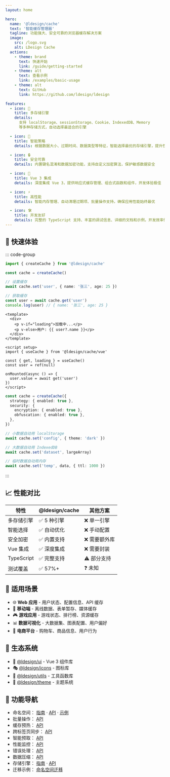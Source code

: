 ```yaml
---
layout: home

hero:
  name: '@ldesign/cache'
  text: '智能缓存管理器'
  tagline: 功能强大、安全可靠的浏览器缓存解决方案
  image:
    src: /logo.svg
    alt: LDesign Cache
  actions:
    - theme: brand
      text: 快速开始
      link: /guide/getting-started
    - theme: alt
      text: 查看示例
      link: /examples/basic-usage
    - theme: alt
      text: GitHub
      link: https://github.com/ldesign/ldesign

features:
  - icon: 🎯
    title: 多存储引擎
    details:
      支持 localStorage、sessionStorage、Cookie、IndexedDB、Memory
      等多种存储方式，自动选择最适合的引擎

  - icon: 🧠
    title: 智能策略
    details: 根据数据大小、过期时间、数据类型等特征，智能选择最优的存储引擎，提升性能和用户体验

  - icon: 🔒
    title: 安全可靠
    details: 内置键名混淆和数据加密功能，支持自定义加密算法，保护敏感数据安全

  - icon: 🎨
    title: Vue 3 集成
    details: 深度集成 Vue 3，提供响应式缓存管理、组合式函数和组件，开发体验极佳

  - icon: ⚡
    title: 高性能
    details: 智能内存管理、自动清理过期项、批量操作支持，确保应用性能始终最优

  - icon: 🛠️
    title: 开发友好
    details: 完整的 TypeScript 支持、丰富的调试信息、详细的文档和示例，开发效率倍增
---
```


## 🚀 快速体验

::: code-group

```typescript [基础使用]
import { createCache } from '@ldesign/cache'

const cache = createCache()

// 设置缓存
await cache.set('user', { name: '张三', age: 25 })

// 获取缓存
const user = await cache.get('user')
console.log(user) // { name: '张三', age: 25 }
```

```vue [Vue 组件]
<template>
  <div>
    <p v-if="loading">加载中...</p>
    <p v-else>用户: {{ user?.name }}</p>
  </div>
</template>

<script setup>
import { useCache } from '@ldesign/cache/vue'

const { get, loading } = useCache()
const user = ref(null)

onMounted(async () => {
  user.value = await get('user')
})
</script>
```

```typescript [智能策略]
const cache = createCache({
  strategy: { enabled: true },
  security: {
    encryption: { enabled: true },
    obfuscation: { enabled: true },
  },
})

// 小数据自动用 localStorage
await cache.set('config', { theme: 'dark' })

// 大数据自动用 IndexedDB
await cache.set('dataset', largeArray)

// 临时数据自动用内存
await cache.set('temp', data, { ttl: 1000 })
```

:::

## 📈 性能对比

| 特性       | @ldesign/cache | 其他方案      |
| ---------- | -------------- | ------------- |
| 多存储引擎 | ✅ 5 种引擎    | ❌ 单一引擎   |
| 智能选择   | ✅ 自动优化    | ❌ 手动配置   |
| 安全加密   | ✅ 内置支持    | ❌ 需要额外库 |
| Vue 集成   | ✅ 深度集成    | ❌ 需要封装   |
| TypeScript | ✅ 完整支持    | ⚠️ 部分支持   |
| 测试覆盖   | ✅ 57%+        | ❓ 未知       |

## 🎯 适用场景

- 🌐 **Web 应用** - 用户状态、配置信息、API 缓存
- 📱 **移动端** - 离线数据、表单暂存、媒体缓存
- 🎮 **游戏应用** - 游戏状态、排行榜、资源缓存
- 📊 **数据可视化** - 大数据集、图表配置、用户偏好
- 🛒 **电商平台** - 购物车、商品信息、用户行为

## 🔗 生态系统

- 🎨 [@ldesign/ui](../ui) - Vue 3 组件库
- 🎭 [@ldesign/icons](../icons) - 图标库
- 🎪 [@ldesign/utils](../utils) - 工具函数库
- 🎨 [@ldesign/theme](../theme) - 主题系统

## 🧭 功能导航

- 命名空间： [指南](/guide/namespaces) · [API](/api/namespace) · [示例](/examples/namespaces)
- 批量操作： [API](/api/batch)
- 缓存预热： [API](/api/warmup)
- 跨标签页同步： [API](/api/sync)
- 智能预取： [API](/api/prefetch)
- 性能监控： [API](/api/performance-monitor)
- 错误处理： [API](/api/error-handling)
- 数据压缩： [API](/api/compression)
- 存储引擎： [指南](/guide/storage-engines) · [API](/api/storage-engines)
- 迁移示例： [命名空间迁移](/examples/namespace-migration)
